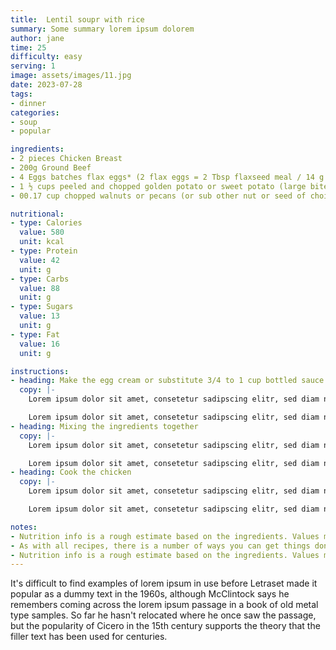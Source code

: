 ```yaml
---
title:  Lentil soupr with rice
summary: Some summary lorem ipsum dolorem
author: jane
time: 25
difficulty: easy
serving: 1
image: assets/images/11.jpg
date: 2023-07-28
tags:
- dinner
categories: 
- soup
- popular

ingredients:
- 2 pieces Chicken Breast 
- 200g Ground Beef
- 4 Eggs batches flax eggs* (2 flax eggs = 2 Tbsp flaxseed meal / 14 g + 5 Tbsp / 75 ml water)
- 1 ½ cups peeled and chopped golden potato or sweet potato (large bite-size pieces)
- 00.17 cup chopped walnuts or pecans (or sub other nut or seed of choice)

nutritional:
- type: Calories
  value: 580
  unit: kcal
- type: Protein
  value: 42
  unit: g
- type: Carbs
  value: 88
  unit: g
- type: Sugars
  value: 13
  unit: g
- type: Fat
  value: 16
  unit: g

instructions:
- heading: Make the egg cream or substitute 3/4 to 1 cup bottled sauce
  copy: |-
    Lorem ipsum dolor sit amet, consetetur sadipscing elitr, sed diam nonumy eirmod tempor in vid unt ut labore et dolore magna aliquyam erat, sed diam voluptua. At vero eos et acc usam et justo duo dolores et ea rebum. Stet clita kasd gubergren, no sea takimata sanctus. In tota corpora sit.

    Lorem ipsum dolor sit amet, consetetur sadipscing elitr, sed diam nonumy eirmod tempor in vid unt ut labore et dolore magna aliquyam erat, sed diam voluptua. At vero eos et acc usam et justo duo dolores et ea rebum. Stet clita kasd gubergren, no sea takimata sanctus. In tota corpora sit.
- heading: Mixing the ingredients together
  copy: |-
    Lorem ipsum dolor sit amet, consetetur sadipscing elitr, sed diam nonumy eirmod tempor in vid unt ut labore et dolore magna aliquyam erat, sed diam voluptua. At vero eos et acc usam et justo duo dolores et ea rebum. Stet clita kasd gubergren, no sea takimata sanctus. In tota corpora sit.

    Lorem ipsum dolor sit amet, consetetur sadipscing elitr, sed diam nonumy eirmod tempor in vid unt ut labore et dolore magna aliquyam erat, sed diam voluptua. At vero eos et acc usam et justo duo dolores et ea rebum. Stet clita kasd gubergren, no sea takimata sanctus. In tota corpora sit.
- heading: Cook the chicken
  copy: |-
    Lorem ipsum dolor sit amet, consetetur sadipscing elitr, sed diam nonumy eirmod tempor in vid unt ut labore et dolore magna aliquyam erat, sed diam voluptua. At vero eos et acc usam et justo duo dolores et ea rebum. Stet clita kasd gubergren, no sea takimata sanctus. In tota corpora sit.

    Lorem ipsum dolor sit amet, consetetur sadipscing elitr, sed diam nonumy eirmod tempor in vid unt ut labore et dolore magna aliquyam erat, sed diam voluptua. At vero eos et acc usam et justo duo dolores et ea rebum. Stet clita kasd gubergren, no sea takimata sanctus. In tota corpora sit.

notes:
- Nutrition info is a rough estimate based on the ingredients. Values may vary from case to case.
- As with all recipes, there is a number of ways you can get things done. If you believe that some of the instructions can be improved, or have alternative solution, feel free to leave a comment.
- Nutrition info is a rough estimate based on the ingredients. Values may vary from case to case.
---
```


It's difficult to find examples of lorem ipsum in use before Letraset made it popular as a dummy text in the 1960s, although McClintock says he remembers coming across the lorem ipsum passage in a book of old metal type samples. So far he hasn't relocated where he once saw the passage, but the popularity of Cicero in the 15th century supports the theory that the filler text has been used for centuries.

